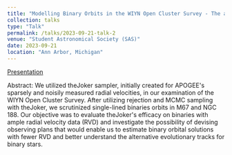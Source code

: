 ```yaml
---
title: "Modelling Binary Orbits in the WIYN Open Cluster Survey - The alternative evolutionary tracks for binary stars."
collection: talks
type: "Talk"
permalink: /talks/2023-09-21-talk-2
venue: "Student Astronomical Society (SAS)"
date: 2023-09-21
location: "Ann Arbor, Michigan"
---
```


[Presentation](https://docs.google.com/presentation/d/1d1ZXrw9AqTKF-xKoaYfzAki5h3cFBKcy/edit?usp=sharing&ouid=118123450575746382118&rtpof=true&sd=true)

Abstract: We utilized theJoker sampler, initially created for APOGEE's sparsely and noisily measured radial velocities, in our examination of the WIYN Open Cluster Survey. After utilizing rejection and MCMC sampling with theJoker, we scrutinized single-lined binaries orbits in M67 and NGC 188. Our objective was to evaluate theJoker's efficacy on binaries with ample radial velocity data (RVD) and investigate the possibility of devising observing plans that would enable us to estimate binary orbital solutions with fewer RVD and better understand the alternative evolutionary tracks for binary stars.


